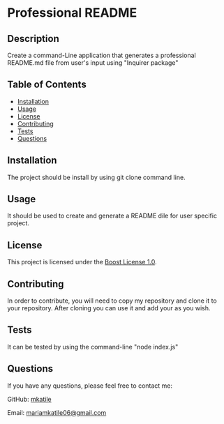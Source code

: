 
# Professional README



## Description

Create a command-Line application that generates a professional README.md file from user's input using "Inquirer package"

## Table of Contents

- [Installation](#installation)
- [Usage](#usage)
- [License](#license)
- [Contributing](#contributing)
- [Tests](#tests)
- [Questions](#questions)

## Installation

The project should be install by using git clone command line.

## Usage

It should be used to create and generate a README dile for user specific project.

## License

This project is licensed under the [Boost License 1.0](https://opensource.org/licenses/Boost-1.0).


## Contributing

In order to contribute, you will need to copy my repository and clone it to your repository. After cloning you can use it and add your as you wish.

## Tests

It can be tested by using the command-line "node index.js"

## Questions

If you have any questions, please feel free to contact me:

GitHub: [mkatile](https://github.com/mkatile)

Email: mariamkatile06@gmail.com
